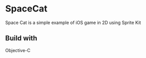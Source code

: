 # SpaceCat
Space Cat is a simple example of iOS game in 2D using Sprite Kit

## Build with
Objective-C
